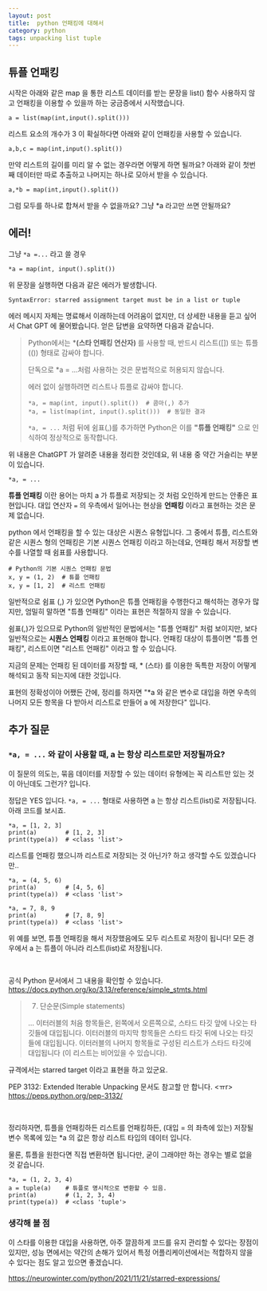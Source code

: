 ```yaml
---
layout: post
title:  python 언패킹에 대해서
category: python
tags: unpacking list tuple
---
```



## 튜플 언패킹


시작은 아래와 같은 map 을 통한 리스트 데이터를 받는 문장을 list() 함수 사용하지 않고 언패킹을 이용할 수 있을까 하는 궁금증에서 시작했습니다.
```
a = list(map(int,input().split()))
```
리스트 요소의 개수가 3 이 확실하다면 아래와 같이 언패킹을 사용할 수 있습니다.
```
a,b,c = map(int,input().split())
```
만약 리스트의 길이를 미리 알 수 없는 경우라면 어떻게 하면 될까요? 아래와 같이 첫번째 데이터만 따로 추출하고 나머지는 하나로 모아서 받을 수 있습니다.
```
a,*b = map(int,input().split())
```
그럼 모두를 하나로 합쳐서 받을 수 없을까요? 그냥 *a 라고만 쓰면 안될까요?



## 에러!
그냥 `*a =...` 라고 쓸 경우
```
*a = map(int, input().split())
```

위 문장을 실행하면 다음과 같은 에러가 발생합니다.
```
SyntaxError: starred assignment target must be in a list or tuple
```

에러 메시지 자체는 명료해서 이래하는데 어려움이 없지만, 더 상세한 내용을 듣고 싶어서 Chat GPT 에 물어봤습니다. 얻은 답변을 요약하면 다음과 같습니다.

>
> Python에서는 ***(스타 언패킹 연산자)** 를 사용할 때, 반드시 리스트([]) 또는 튜플(()) 형태로 감싸야 합니다.
>
> 단독으로 *a = ...처럼 사용하는 것은 문법적으로 허용되지 않습니다.
>
> 에러 없이 실행하려면 리스트나 튜플로 감싸야 합니다.
>
> ```
> *a, = map(int, input().split())  # 콤마(,) 추가
> *a, = list(map(int, input().split()))  # 동일한 결과
> ```
>
> `*a, = ...` 처럼 뒤에 쉼표(,)를 추가하면 Python은 이를 **"튜플 언패킹"** 으로 인식하여 정상적으로 동작합니다.
>

위 내용은 ChatGPT 가 알려준 내용을 정리한 것인데요, 위 내용 중 약간 거슬리는 부분이 있습니다.

`*a, = ...`

**튜플 언패킹** 이란 용어는 마치 a 가 튜플로 저장되는 것 처럼 오인하게 만드는 안좋은 표현입니다. 대입 연산자 `=` 의 우측에서 일어나는 현상을 **언패킹** 이라고 표현하는 것은 문제 없습니다.


python 에서 언패킹을 할 수 있는 대상은 시퀀스 유형입니다. 그 중에서 튜플, 리스트와 같은 시퀀스 형의 언패킹은 기본 시퀀스 언패킹 이라고 하는데요, 언패킹 해서 저장할 변수를 나열할 때 쉼표를 사용합니다.

```
# Python의 기본 시퀀스 언패킹 문법
x, y = (1, 2)  # 튜플 언패킹
x, y = [1, 2]  # 리스트 언패킹
```

일반적으로 쉼표 (,) 가 있으면 Python은 튜플 언패킹을 수행한다고 해석하는 경우가 많지만,
엄밀히 말하면 "튜플 언패킹" 이라는 표현은 적절하지 않을 수 있습니다.

쉼표(,)가 있으므로 Python의 일반적인 문법에서는 "튜플 언패킹" 처럼 보이지만, 보다 일반적으로는 **시퀀스 언패킹** 이라고 표현해야 합니다. 언패킹 대상이 튜플이면 "튜플 언패킹", 리스트이면 "리스트 언패킹" 이라고 할 수 있습니다.

지금의 문제는 언패킹 된 데이터를 저장할 때, * (스타) 를 이용한 독특한 저장이 어떻게 해석되고 동작 되는지에 대한 것입니다.

표현의 정확성이야 어쨌든 간에, 정리를 하자면 "*a 와 같은 변수로 대입을 하면 우측의 나머지 모든 항목을 다 받아서 리스트로 만들어 a 에 저장한다" 입니다.


## 추가 질문

### `*a, = ...` 와 같이 사용할 때, a 는 항상 리스트로만 저장될까요?

이 질문의 의도는, 묶음 데이터를 저장할 수 있는 데이터 유형에는 꼭 리스트만 있는 것이 아닌데도 그런가? 입니다.

정답은 YES 입니다. `*a, = ...` 형태로 사용하면 a 는 항상 리스트(list)로 저장됩니다. 아래 코드를 보시죠.

```
*a, = [1, 2, 3]
print(a)        # [1, 2, 3]
print(type(a))  # <class 'list'>
```
리스트를 언패킹 했으니까 리스트로 저장되는 것 아닌가? 하고 생각할 수도 있겠습니다만..

```
*a, = (4, 5, 6)
print(a)        # [4, 5, 6]
print(type(a))  # <class 'list'>

*a, = 7, 8, 9
print(a)        # [7, 8, 9]
print(type(a))  # <class 'list'>
```
위 예를 보면, 튜플 언패킹을 해서 저장했음에도 모두 리스트로 저장이 됩니다! 모든 경우에서 a 는 튜플이 아니라 리스트(list)로 저장됩니다.

<br>

공식 Python 문서에서 그 내용을 확인할 수 있습니다. <br>
<https://docs.python.org/ko/3.13/reference/simple_stmts.html> <br>
>
> 7. 단순문(Simple statements) <br>
>
> ... 이터러블의 처음 항목들은, 왼쪽에서 오른쪽으로, 스타드 타깃 앞에 나오는 타깃들에 대입됩니다. 이터러블의 마지막 항목들은 스타드 타깃 뒤에 나오는 타깃들에 대입됩니다. 이터러블의 나머지 항목들로 구성된 리스트가 스타드 타깃에 대입됩니다 (이 리스트는 비어있을 수 있습니다).
>

규격에서는 starred target 이라고 표현을 하고 있군요.

PEP 3132: Extended Iterable Unpacking 문서도 참고할 만 합니다. <ㅠr>
<https://peps.python.org/pep-3132/>

<br>

정리하자면, 튜플을 언패킹하든 리스트를 언패킹하든, (대입 = 의 좌측에 있는) 저장될 변수 목록에 있는 *a 의 값은 항상 리스트 타입의 데이터 입니다.

물론, 튜플을 원한다면 직접 변환하면 됩니다만, 굳이 그래야만 하는 경우는 별로 없을 것 같습니다.
```
*a, = (1, 2, 3, 4)
a = tuple(a)    # 튜플로 명시적으로 변환할 수 있음.
print(a)        # (1, 2, 3, 4)
print(type(a))  # <class 'tuple'>
```

### 생각해 볼 점

이 스타를 이용한 대입을 사용하면, 아주 깔끔하게 코드를 유지 관리할 수 있다는 장점이 있지만, 성능 면에서는 약간의 손해가 있어서 특정 어플리케이션에서는 적합하지 않을 수 있다는 점도 알고 있으면 좋겠습니다.

<https://neurowinter.com/python/2021/11/21/starred-expressions/>



